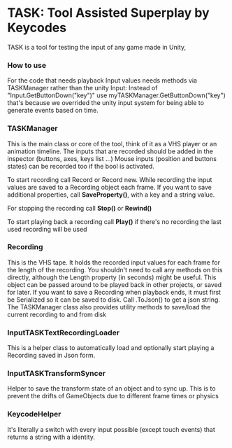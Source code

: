 # **TASK**: Tool Assisted Superplay by Keycodes

TASK is a tool for testing the input of any game made in Unity,

### How to use

For the code that needs playback Input values needs methods via TASKManager rather than the unity Input:
Instead of "Input.GetButtonDown("key")" use myTASKManager.GetButtonDown("key") that's because we overrided the unity input system for being able to generate events based on time.

### TASKManager
This is the main class or core of the tool, think of it as a VHS player or an animation timeline.
The inputs that are recorded should be added in the inspector (buttons, axes, keys list ...) Mouse inputs (position and buttons states) can be recorded too if the bool is activated.

To start recording call Record or Record new. While recording the input values are saved to a Recording object each frame. If you want to save additional properties, call **SaveProperty()**, with a key and a string value.

For stopping the recording call **Stop()** or **Rewind()**

To start playing back a recording call **Play()** if there's no recording the last used recording will be used

### Recording

This is the VHS tape. It holds the recorded input values for each frame for the length of the recording. You shouldn't need to call any methods on this directly, although the Length property (in seconds) might be useful. This object can be passed around to be played back in other projects, or saved for later. If you want to save a Recording when playback ends, it must first be Serialized so it can be saved to disk. Call .ToJson() to get a json string. The TASKManager class also provides utility methods to save/load the current recording to and from disk

### InputTASKTextRecordingLoader
This is a helper class to automatically load and optionally start playing a Recording saved in Json form.

### InputTASKTransformSyncer
Helper to save the transform state of an object and to sync up. This is to prevent the drifts of GameObjects due to different frame times or physics

### KeycodeHelper
It's literally a switch with every input possible (except touch events) that returns a string with a identity.
